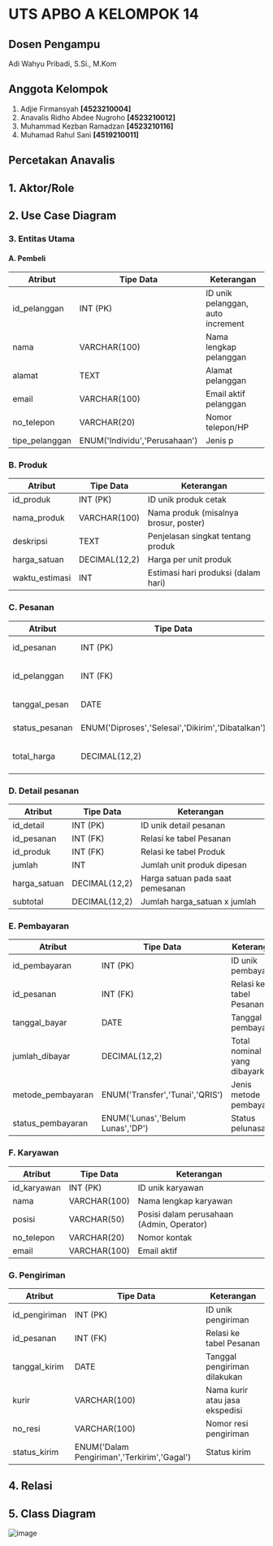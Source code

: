 # UTS APBO A KELOMPOK 14

## Dosen Pengampu
Adi Wahyu Pribadi, S.Si., M.Kom

## Anggota Kelompok  
1. Adjie Firmansyah **[4523210004]**
2. Anavalis Ridho Abdee Nugroho **[4523210012]**
3. Muhammad Kezban Ramadzan **[4523210116]**
4. Muhamad Rahul Sani **[4519210011]**

## Percetakan Anavalis

## 1. Aktor/Role

## 2. Use Case Diagram

### 3. Entitas Utama

#### A. Pembeli

| Atribut         | Tipe Data                     | Keterangan                        |
| --------------- | ----------------------------- | --------------------------------- |
| id_pelanggan   | INT (PK)                      | ID unik pelanggan, auto increment |
| nama            | VARCHAR(100)                  | Nama lengkap pelanggan            |
| alamat          | TEXT                          | Alamat pelanggan                  |
| email           | VARCHAR(100)                  | Email aktif pelanggan             |
| no_telepon     | VARCHAR(20)                   | Nomor telepon/HP                  |
| tipe_pelanggan | ENUM('Individu','Perusahaan') | Jenis p |

### B. Produk
| Atribut         | Tipe Data     | Keterangan                            |
| --------------- | ------------- | ------------------------------------- |
| id_produk      | INT (PK)      | ID unik produk cetak                  |
| nama_produk    | VARCHAR(100)  | Nama produk (misalnya brosur, poster) |
| deskripsi       | TEXT          | Penjelasan singkat tentang produk     |
| harga_satuan   | DECIMAL(12,2) | Harga per unit produk                 |
| waktu_estimasi | INT           | Estimasi hari produksi (dalam hari)   |

### C. Pesanan
| Atribut         | Tipe Data                                         | Keterangan                |
| --------------- | ------------------------------------------------- | ------------------------- |
| id_pesanan     | INT (PK)                                          | ID unik pesanan           |
| id_pelanggan   | INT (FK)                                          | Relasi ke tabel Pelanggan |
| tanggal_pesan  | DATE                                              | Tanggal pemesanan         |
| status_pesanan | ENUM('Diproses','Selesai','Dikirim','Dibatalkan') | Status pesanan            |
| total_harga    | DECIMAL(12,2)                                     | Total keseluruhan pesanan |

### D. Detail pesanan
| Atribut       | Tipe Data     | Keterangan                       |
| ------------- | ------------- | -------------------------------- |
| id_detail    | INT (PK)      | ID unik detail pesanan           |
| id_pesanan   | INT (FK)      | Relasi ke tabel Pesanan          |
| id_produk    | INT (FK)      | Relasi ke tabel Produk           |
| jumlah        | INT           | Jumlah unit produk dipesan       |
| harga_satuan | DECIMAL(12,2) | Harga satuan pada saat pemesanan |
| subtotal      | DECIMAL(12,2) | Jumlah harga_satuan x jumlah    |

### E. Pembayaran
| Atribut            | Tipe Data                        | Keterangan                    |
| ------------------ | -------------------------------- | ----------------------------- |
| id_pembayaran     | INT (PK)                         | ID unik pembayaran            |
| id_pesanan        | INT (FK)                         | Relasi ke tabel Pesanan       |
| tanggal_bayar     | DATE                             | Tanggal pembayaran            |
| jumlah_dibayar    | DECIMAL(12,2)                    | Total nominal yang dibayarkan |
| metode_pembayaran | ENUM('Transfer','Tunai','QRIS')  | Jenis metode pembayaran       |
| status_pembayaran | ENUM('Lunas','Belum Lunas','DP') | Status pelunasan              |

### F. Karyawan
| Atribut      | Tipe Data    | Keterangan                                |
| ------------ | ------------ | ----------------------------------------- |
| id_karyawan | INT (PK)     | ID unik karyawan                          |
| nama         | VARCHAR(100) | Nama lengkap karyawan                     |
| posisi       | VARCHAR(50)  | Posisi dalam perusahaan (Admin, Operator) |
| no_telepon  | VARCHAR(20)  | Nomor kontak                              |
| email        | VARCHAR(100) | Email aktif                               |

### G. Pengiriman
| Atribut        | Tipe Data                                   | Keterangan                     |
| -------------- | ------------------------------------------- | ------------------------------ |
| id_pengiriman | INT (PK)                                    | ID unik pengiriman             |
| id_pesanan    | INT (FK)                                    | Relasi ke tabel Pesanan        |
| tanggal_kirim | DATE                                        | Tanggal pengiriman dilakukan   |
| kurir          | VARCHAR(100)                                | Nama kurir atau jasa ekspedisi |
| no_resi       | VARCHAR(100)                                | Nomor resi pengiriman          |
| status_kirim  | ENUM('Dalam Pengiriman','Terkirim','Gagal') | Status kirim                   |

## 4. Relasi

## 5. Class Diagram
![image](https://github.com/user-attachments/assets/d4563524-7c32-4ca0-a5eb-d1d0198baa88)
